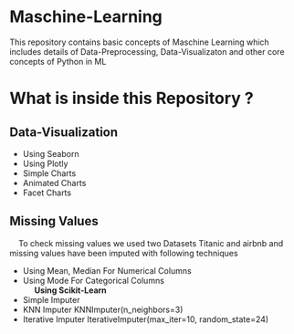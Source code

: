 # Maschine-Learning
This repository contains basic concepts of Maschine Learning which includes details of  Data-Preprocessing, Data-Visualizaton and other core concepts of Python in ML
# What is inside this Repository ?
## Data-Visualization
  + Using Seaborn
  +  Using Plotly
  +  Simple Charts
  +  Animated Charts
  +  Facet Charts
## Missing Values
&nbsp;&nbsp;&nbsp;&nbsp;To check missing values we used two Datasets Titanic and airbnb and missing values have been imputed with following techniques
  +  Using Mean, Median For Numerical Columns
  +  Using Mode For Categorical Columns  
&nbsp;&nbsp;&nbsp;&nbsp; **Using Scikit-Learn**
  +  Simple Imputer
  +  KNN Imputer KNNImputer(n_neighbors=3)
  +  Iterative Imputer IterativeImputer(max_iter=10, random_state=24)
